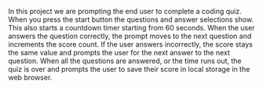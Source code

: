 In this project we are prompting the end user to complete a coding quiz.
When you press the start button the questions and answer selections show.
This also starts a countdown timer starting from 60 seconds.
When the user answers the question correctly, the prompt moves to the next question and increments the score count.
If the user answers incorrectly, the score stays the same value and prompts the user for the next answer to the next question.
When all the questions are answered, or the time runs out, the quiz is over and prompts the user to save their score in local storage in the web browser.
